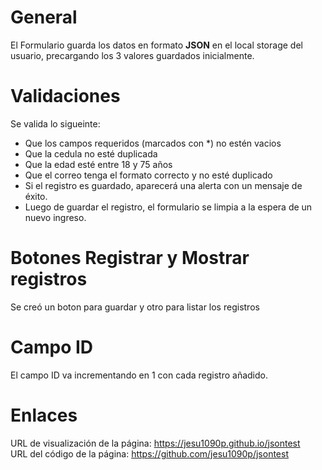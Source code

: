 # General
El Formulario guarda los datos en formato **JSON** en el local storage del usuario, precargando los 3 valores guardados inicialmente. 
# Validaciones
Se valida lo sigueinte: 
+ Que los campos requeridos (marcados con *) no estén vacios
+ Que la cedula no esté duplicada
+ Que la edad esté entre 18 y 75 años
+ Que el correo tenga el formato correcto y no esté duplicado
+ Si el registro es guardado, aparecerá una alerta con un mensaje de éxito.
+ Luego de guardar el registro, el formulario se limpia a la espera de un nuevo ingreso. 
# Botones Registrar y Mostrar registros
Se creó un boton para guardar y otro para listar los registros
# Campo ID
El campo ID va incrementando en 1 con cada registro añadido.

# Enlaces 
URL de visualización de la página: https://jesu1090p.github.io/jsontest  
URL del código de la página: https://github.com/jesu1090p/jsontest
